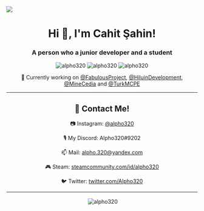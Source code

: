 <img src="https://cdn.discordapp.com/attachments/540230118761824277/769232900196401152/Green_and_Blue_Stripes_Business_YouTube_Channel_Art.png">
<h1 align="center">Hi 👋, I'm Cahit Şahin!</h1>
<h3 align="center">A person who a junior developer and a student</h3>

<p align="center"> 
  <img src="https://komarev.com/ghpvc/?username=alpho320" alt="alpho320" />
  <img src="https://img.shields.io/github/followers/Alpho320" alt="alpho320" />
  <img src="https://img.shields.io/badge/favourite%20language-java-blue" alt="alpho320" />
</p>

<p align="center">
  <p align="center">🔭 Currently working on <a href="https://github.com/FabulousProject" style="text-align:center">@FabulousProject</a>, <a href="https://github.com/HiluinDevelopment" style="text-align:center">@HiluinDevelopment</a>, <a href="https://github.com/MineCedia" style="text-align:center">@MineCedia</a> and <a href="https://github.com/TurkMCPE-Development" style="text-align:center">@TurkMCPE</a></p>
</p>

<hr>

<h2 align="center">💬 Contact Me!</h2>

<p align="center">📷&nbsp;Instagram: <a href="https://instagram.com/alpho320" style="text-align:center">@alpho320</a></p>
  <p align="center">🎙&nbsp;My Discord: <bold>Alpho320#9202</bold></p>
  <p align="center">📫&nbsp;Mail: <a href="mailto:alpho.320@yandex.com" style="text-align:center">alpho.320@yandex.com</a></p>
  <p align="center">🎮&nbsp;Steam: <a href="https://steamcommunity.com/id/alpho320" style="text-align:center">steamcommunity.com/id/alpho320</a></p>
  <p align="center">🐦&nbsp;Twitter: <a href="https://twitter.com/Alpho320" style="text-align:center">twitter.com/Alpho320</a></p>

<hr>

<p align="center">&nbsp;<img align="center" src="https://github-readme-stats.vercel.app/api?username=alpho320&count_private=true&show-icons=true&theme=vue&include_all_commits=true&custom_title=My%20Stats&show_owner=true" alt="alpho320"/></p>
